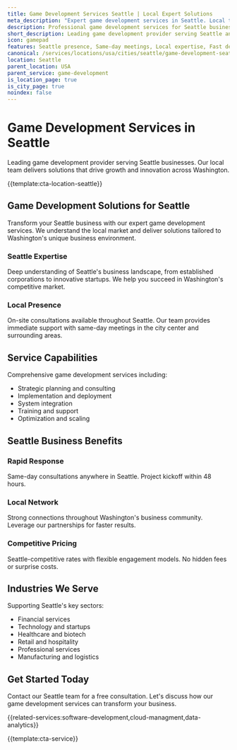 ```yaml
---
title: Game Development Services Seattle | Local Expert Solutions
meta_description: "Expert game development services in Seattle. Local team, same-day consultations, proven results. Transform your business today."
description: Professional game development services for Seattle businesses
short_description: Leading game development provider serving Seattle and Washington.
icon: gamepad
features: Seattle presence, Same-day meetings, Local expertise, Fast deployment, Competitive rates, Proven track record
canonical: /services/locations/usa/cities/seattle/game-development-seattle.html
location: Seattle
parent_location: USA
parent_service: game-development
is_location_page: true
is_city_page: true
noindex: false
---
```


# Game Development Services in Seattle

Leading game development provider serving Seattle businesses. Our local team delivers solutions that drive growth and innovation across Washington.

{{template:cta-location-seattle}}

## Game Development Solutions for Seattle

Transform your Seattle business with our expert game development services. We understand the local market and deliver solutions tailored to Washington's unique business environment.

### Seattle Expertise

Deep understanding of Seattle's business landscape, from established corporations to innovative startups. We help you succeed in Washington's competitive market.

### Local Presence

On-site consultations available throughout Seattle. Our team provides immediate support with same-day meetings in the city center and surrounding areas.

## Service Capabilities

Comprehensive game development services including:
- Strategic planning and consulting
- Implementation and deployment
- System integration
- Training and support
- Optimization and scaling

## Seattle Business Benefits

### Rapid Response
Same-day consultations anywhere in Seattle. Project kickoff within 48 hours.

### Local Network
Strong connections throughout Washington's business community. Leverage our partnerships for faster results.

### Competitive Pricing
Seattle-competitive rates with flexible engagement models. No hidden fees or surprise costs.

## Industries We Serve

Supporting Seattle's key sectors:
- Financial services
- Technology and startups
- Healthcare and biotech
- Retail and hospitality
- Professional services
- Manufacturing and logistics

## Get Started Today

Contact our Seattle team for a free consultation. Let's discuss how our game development services can transform your business.

{{related-services:software-development,cloud-managment,data-analytics}}

{{template:cta-service}}
